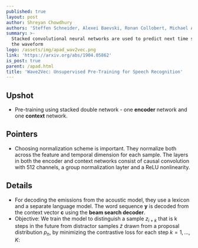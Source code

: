 ```yaml
---
published: true
layout: post
author: Shreyan Chowdhury
authors: 'Steffen Schneider, Alexei Baevski, Ronan Collobert, Michael Auli'
summary: >-
  Stacked convolutional neural networks are used to predict next time step in
  the waveform
logo: /assets/img/apad_wav2vec.png
link: 'https://arxiv.org/abs/1904.05862'
is_post: true
parent: /apad.html
title: 'Wave2Vec: Unsupervised Pre-Training for Speech Recognition'
---
```

## Upshot
- Pre-training using stacked double network - one **encoder** network and one **context** network.

## Pointers
- Choosing normalization scheme is important. They normalize both across the feature and temporal dimension for each sample. The layers in both the encoder and context networks consist of causal convolution with 512 channels, a group normalization layter and a ReLU nonlinearity.

## Details
- For decoding the emissions from the acoustic model, they use a lexicon and a separate language model. The word sequence <span>$\mathbf{y}$</span> is decoded from the context vector <span>$\mathbf{c}$</span> using the **beam search decoder**. 
- Objective: We train the model to distinguish a sample <span>$z_{i+k}$</span> that is k steps in the future from distractor samples <span>$\tilde z$</span> drawn from a proposal distribution <span>$p_n$</span>, by minimizing the contrastive loss for each step <span>$k = 1, ... ,K:$</span>
